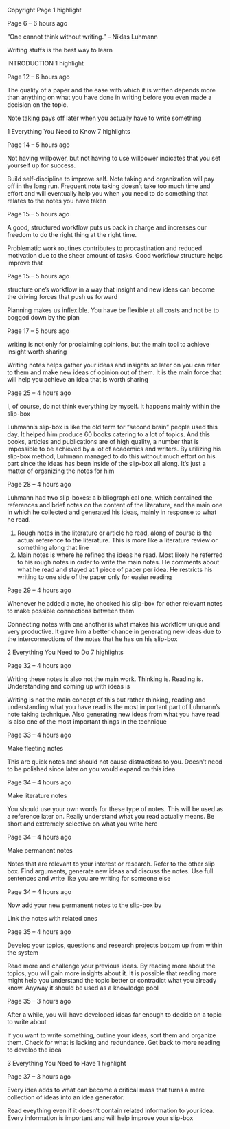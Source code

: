 Copyright Page 1 highlight

Page 6 – 6 hours ago

“One cannot think without writing.” – Niklas Luhmann

Writing stuffs is the best way to learn

INTRODUCTION 1 highlight

Page 12 – 6 hours ago

The quality of a paper and the ease with which it is written depends more than anything on what you have done in writing before you even made a decision on the topic.

Note taking pays off later when you actually have to write something

1 Everything You Need to Know 7 highlights

Page 14 – 5 hours ago

Not having willpower, but not having to use willpower indicates that you set yourself up for success.

Build self-discipline to improve self. Note taking and organization will pay off in the long run. Frequent note taking doesn’t take too much time and effort and will eventually help you when you need to do something that relates to the notes you have taken

Page 15 – 5 hours ago

A good, structured workflow puts us back in charge and increases our freedom to do the right thing at the right time.

Problematic work routines contributes to procastination and reduced motivation due to the sheer amount of tasks. Good workflow structure helps improve that

Page 15 – 5 hours ago

structure one’s workflow in a way that insight and new ideas can become the driving forces that push us forward

Planning makes us inflexible. You have be flexible at all costs and not be to bogged down by the plan

Page 17 – 5 hours ago

writing is not only for proclaiming opinions, but the main tool to achieve insight worth sharing

Writing notes helps gather your ideas and insights so later on you can refer to them and make new ideas of opinion out of them. It is the main force that will help you achieve an idea that is worth sharing

Page 25 – 4 hours ago

I, of course, do not think everything by myself. It happens mainly within the slip-box

Luhmann’s slip-box is like the old term for “second brain” people used this day. It helped him produce 60 books catering to a lot of topics. And this books, articles and publications are of high quality, a number that is impossible to be achieved by a lot of academics and writers. By utilizing his slip-box method, Luhmann managed to do this without much effort on his part since the ideas has been inside of the slip-box all along. It’s just a matter of organizing the notes for him

Page 28 – 4 hours ago

Luhmann had two slip-boxes: a bibliographical one, which contained the references and brief notes on the content of the literature, and the main one in which he collected and generated his ideas, mainly in response to what he read.

1. Rough notes in the literature or article he read, along of course is the actual reference to the literature. This is more like a literature review or something along that line  
2. Main notes is where he refined the ideas he read. Most likely he referred to his rough notes in order to write the main notes. He comments about what he read and stayed at 1 piece of paper per idea. He restricts his writing to one side of the paper only for easier reading

Page 29 – 4 hours ago

Whenever he added a note, he checked his slip-box for other relevant notes to make possible connections between them

Connecting notes with one another is what makes his workflow unique and very productive. It gave him a better chance in generating new ideas due to the interconnections of the notes that he has on his slip-box

2 Everything You Need to Do 7 highlights

Page 32 – 4 hours ago

Writing these notes is also not the main work. Thinking is. Reading is. Understanding and coming up with ideas is

Writing is not the main concept of this but rather thinking, reading and understanding what you have read is the most important part of Luhmann’s note taking technique. Also generating new ideas from what you have read is also one of the most important things in the technique

Page 33 – 4 hours ago

Make fleeting notes

This are quick notes and should not cause distractions to you. Doesn’t need to be polished since later on you would expand on this idea

Page 34 – 4 hours ago

Make literature notes

You should use your own words for these type of notes. This will be used as a reference later on. Really understand what you read actually means. Be short and extremely selective on what you write here

Page 34 – 4 hours ago

Make permanent notes

Notes that are relevant to your interest or research. Refer to the other slip box. Find arguments, generate new ideas and discuss the notes. Use full sentences and write like you are writing for someone else

Page 34 – 4 hours ago

Now add your new permanent notes to the slip-box by

Link the notes with related ones

Page 35 – 4 hours ago

Develop your topics, questions and research projects bottom up from within the system

Read more and challenge your previous ideas. By reading more about the topics, you will gain more insights about it. It is possible that reading more might help you understand the topic better or contradict what you already know. Anyway it should be used as a knowledge pool

Page 35 – 3 hours ago

After a while, you will have developed ideas far enough to decide on a topic to write about

If you want to write something, outline your ideas, sort them and organize them. Check for what is lacking and redundance. Get back to more reading to develop the idea

3 Everything You Need to Have 1 highlight

Page 37 – 3 hours ago

Every idea adds to what can become a critical mass that turns a mere collection of ideas into an idea generator.

Read eveything even if it doesn’t contain related information to your idea. Every information is important and will help improve your slip-box
